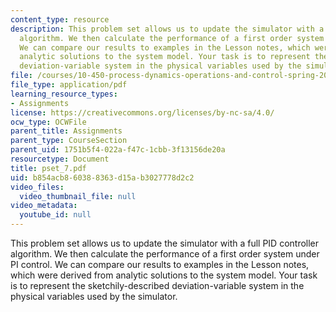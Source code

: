 ```yaml
---
content_type: resource
description: This problem set allows us to update the simulator with a full PID controller
  algorithm. We then calculate the performance of a first order system under PI control.
  We can compare our results to examples in the Lesson notes, which were derived from
  analytic solutions to the system model. Your task is to represent the sketchily-described
  deviation-variable system in the physical variables used by the simulator.
file: /courses/10-450-process-dynamics-operations-and-control-spring-2006/b854acb860388363d15ab3027778d2c2_pset_7.pdf
file_type: application/pdf
learning_resource_types:
- Assignments
license: https://creativecommons.org/licenses/by-nc-sa/4.0/
ocw_type: OCWFile
parent_title: Assignments
parent_type: CourseSection
parent_uid: 1751b5f4-022a-f47c-1cbb-3f13156de20a
resourcetype: Document
title: pset_7.pdf
uid: b854acb8-6038-8363-d15a-b3027778d2c2
video_files:
  video_thumbnail_file: null
video_metadata:
  youtube_id: null
---
```

This problem set allows us to update the simulator with a full PID controller algorithm. We then calculate the performance of a first order system under PI control. We can compare our results to examples in the Lesson notes, which were derived from analytic solutions to the system model. Your task is to represent the sketchily-described deviation-variable system in the physical variables used by the simulator.